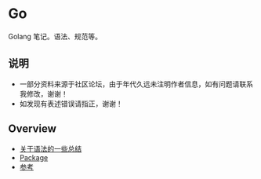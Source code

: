 # Go
Golang 笔记。语法、规范等。

## 说明

- 一部分资料来源于社区论坛，由于年代久远未注明作者信息，如有问题请联系我修改，谢谢！
- 如发现有表述错误请指正，谢谢！

## Overview

- [关于语法的一些总结](https://github.com/AaronWharton/collections/tree/master/go-pro/src/res/grammar)
- [Package](https://github.com/AaronWharton/collections/tree/master/go-pro/src/res/packages)
- [参考](https://github.com/AaronWharton/collections/tree/master/go-pro/src/res/reference)

